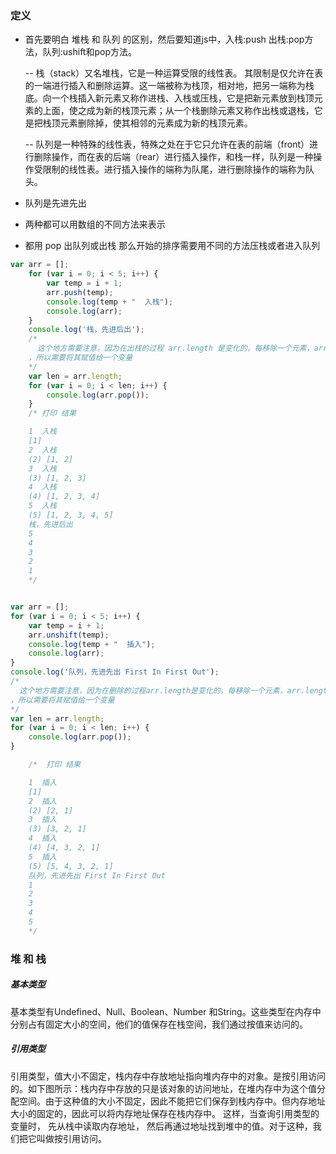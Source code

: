 ### 定义
- 首先要明白 堆栈 和 队列 的区别，然后要知道js中，入栈:push 出栈:pop方法，队列:ushift和pop方法。

	-- 栈（stack）又名堆栈，它是一种运算受限的线性表。 其限制是仅允许在表的一端进行插入和删除运算。这一端被称为栈顶，相对地，把另一端称为栈底。向一个栈插入新元素又称作进栈、入栈或压栈，它是把新元素放到栈顶元素的上面，使之成为新的栈顶元素；从一个栈删除元素又称作出栈或退栈，它是把栈顶元素删除掉，使其相邻的元素成为新的栈顶元素。

	-- 队列是一种特殊的线性表，特殊之处在于它只允许在表的前端（front）进行删除操作，而在表的后端（rear）进行插入操作，和栈一样，队列是一种操作受限制的线性表。进行插入操作的端称为队尾，进行删除操作的端称为队头。

- 队列是先进先出  

- 两种都可以用数组的不同方法来表示
 
- 都用 pop 出队列或出栈   那么开始的排序需要用不同的方法压栈或者进入队列 


````javascript
var arr = [];
    for (var i = 0; i < 5; i++) {
        var temp = i + 1;
        arr.push(temp);
        console.log(temp + "  入栈");
        console.log(arr);
    }
    console.log('栈，先进后出');
    /*
      这个地方需要注意，因为在出栈的过程 arr.length 是变化的，每移除一个元素，arr.length 就会减一
    ，所以需要将其赋值给一个变量
    */
    var len = arr.length;
    for (var i = 0; i < len; i++) {
        console.log(arr.pop());
    }
	/* 打印 结果

	1  入栈
	[1]
	2  入栈
	(2) [1, 2]
	3  入栈
	(3) [1, 2, 3]
	4  入栈
	(4) [1, 2, 3, 4]
	5  入栈
	(5) [1, 2, 3, 4, 5]
	栈，先进后出
	5
	4
	3
	2
	1
	*/
````


````javascript

var arr = [];
for (var i = 0; i < 5; i++) {
    var temp = i + 1;
    arr.unshift(temp);
    console.log(temp + "  插入");
    console.log(arr);
}
console.log('队列，先进先出 First In First Out');
/*
  这个地方需要注意，因为在删除的过程arr.length是变化的，每移除一个元素，arr.length就会减一
，所以需要将其赋值给一个变量
*/
var len = arr.length;
for (var i = 0; i < len; i++) {
    console.log(arr.pop());
}

	/*  打印 结果

	1  插入
	[1]
	2  插入
	(2) [2, 1]
	3  插入
	(3) [3, 2, 1]
	4  插入
	(4) [4, 3, 2, 1]
	5  插入
	(5) [5, 4, 3, 2, 1]
	队列，先进先出 First In First Out
	1
	2
	3
	4
	5
	*/
````
### 堆 和 栈

##### 基本类型 

基本类型有Undefined、Null、Boolean、Number 和String。这些类型在内存中分别占有固定大小的空间，他们的值保存在栈空间，我们通过按值来访问的。



##### 引用类型
 引用类型，值大小不固定，栈内存中存放地址指向堆内存中的对象。是按引用访问的。如下图所示：栈内存中存放的只是该对象的访问地址，在堆内存中为这个值分配空间。由于这种值的大小不固定，因此不能把它们保存到栈内存中。但内存地址大小的固定的，因此可以将内存地址保存在栈内存中。 这样，当查询引用类型的变量时， 先从栈中读取内存地址， 然后再通过地址找到堆中的值。对于这种，我们把它叫做按引用访问。
